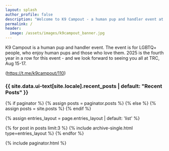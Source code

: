 ```yaml
---
layout: splash
author_profile: false
description: "Welcome to K9 Campout - a human pup and handler event at TRC"
permalink: /
header:
  image: /assets/images/k9campout_banner.jpg
---
```


K9 Campout is a human pup and handler event. The event is for LGBTQ+ people, who enjoy human pups and those who love them. 2025 is the fourth year in a row for this event - and we look forward to seeing you all at TRC, Aug 15-17.

(https://t.me/k9campout/110)
<script async src="https://telegram.org/js/telegram-widget.js?22" data-telegram-post="k9campout/110" data-width="100%"></script>

<h3 class="archive__subtitle">{{ site.data.ui-text[site.locale].recent_posts | default: "Recent Posts" }}</h3>

{% if paginator %}
  {% assign posts = paginator.posts %}
{% else %}
  {% assign posts = site.posts %}
{% endif %}

{% assign entries_layout = page.entries_layout | default: 'list' %}
<div class="entries-{{ entries_layout }}">
  {% for post in posts limit:3 %}
    {% include archive-single.html type=entries_layout %}
  {% endfor %}
</div>

{% include paginator.html %}
